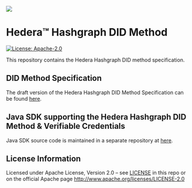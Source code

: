 ![](https://www.hedera.com/logo-capital-hbar-wordmark.jpg)


# Hedera™ Hashgraph DID Method
[![License: Apache-2.0](https://img.shields.io/badge/license-Apache--2.0-green)](LICENSE)

This repository contains the Hedera Hashgraph DID method specification.

## DID Method Specification
The draft version of the Hedera Hashgraph DID Method Specification can be found [here](did-method-specification.md).

## Java SDK supporting the Hedera Hashgraph DID Method & Verifiable Credentials
Java SDK source code is maintained in a separate repository at [here](https://github.com/hashgraph/Identity-sdk).

## License Information
Licensed under Apache License, Version 2.0 – see [LICENSE](LICENSE) in this repo or on the official Apache page  <http://www.apache.org/licenses/LICENSE-2.0>
